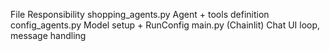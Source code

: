 File	            Responsibility
shopping_agents.py	Agent + tools definition
config_agents.py	Model setup + RunConfig
main.py (Chainlit)	Chat UI loop, message handling